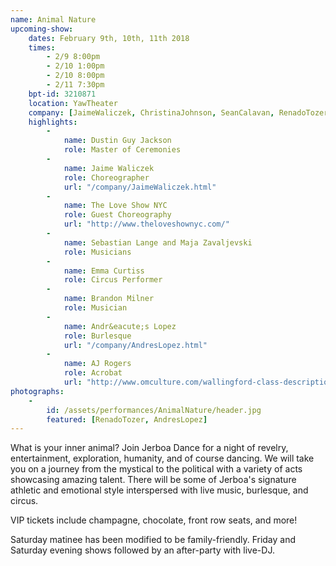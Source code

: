 ```yaml
---
name: Animal Nature
upcoming-show:
    dates: February 9th, 10th, 11th 2018
    times:
        - 2/9 8:00pm
        - 2/10 1:00pm
        - 2/10 8:00pm
        - 2/11 7:30pm
    bpt-id: 3210871
    location: YawTheater
    company: [JaimeWaliczek, ChristinaJohnson, SeanCalavan, RenadoTozer, StellaKutz, AndresLopez, KarenBrown, ConstanzeVillines, AlexUng]
    highlights:
        -
            name: Dustin Guy Jackson
            role: Master of Ceremonies
        -
            name: Jaime Waliczek
            role: Choreographer
            url: "/company/JaimeWaliczek.html"
        -
            name: The Love Show NYC
            role: Guest Choreography
            url: "http://www.theloveshownyc.com/"
        -
            name: Sebastian Lange and Maja Zavaljevski
            role: Musicians
        -
            name: Emma Curtiss
            role: Circus Performer
        -
            name: Brandon Milner
            role: Musician
        -
            name: Andr&eacute;s Lopez
            role: Burlesque
            url: "/company/AndresLopez.html"
        -
            name: AJ Rogers
            role: Acrobat
            url: "http://www.omculture.com/wallingford-class-descriptions"
photographs:
    -
        id: /assets/performances/AnimalNature/header.jpg
        featured: [RenadoTozer, AndresLopez]
---
```

What is your inner animal? Join Jerboa Dance for a night of revelry, entertainment, exploration, humanity, and of course dancing. We will take you on a journey from the mystical to the political with a variety of acts showcasing amazing talent. There will be some of Jerboa's signature athletic and emotional style interspersed with live music, burlesque, and circus.

VIP tickets include champagne, chocolate, front row seats, and more!

Saturday matinee has been modified to be family-friendly.
Friday and Saturday evening shows followed by an after-party with live-DJ.